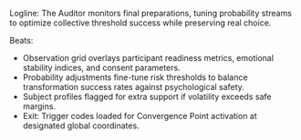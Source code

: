 ﻿---
series: 3
novella: 5
file: S3N5_IntA
type: interlude
label: A
pov: Auditor
setting: Room-not-room - phase-final prep
word_target_min: 801
word_target_max: 1299
status: outline
---
Logline: The Auditor monitors final preparations, tuning probability streams to optimize collective threshold success while preserving real choice.

Beats:
- Observation grid overlays participant readiness metrics, emotional stability indices, and consent parameters.
- Probability adjustments fine-tune risk thresholds to balance transformation success rates against psychological safety.
- Subject profiles flagged for extra support if volatility exceeds safe margins.
- Exit: Trigger codes loaded for Convergence Point activation at designated global coordinates.
